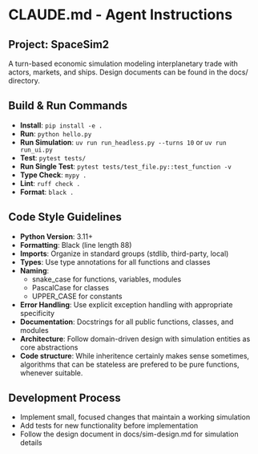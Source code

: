 # CLAUDE.md - Agent Instructions

## Project: SpaceSim2
A turn-based economic simulation modeling interplanetary trade with actors, markets, and ships.  Design documents can be found in the docs/ directory.

## Build & Run Commands
- **Install**: `pip install -e .`
- **Run**: `python hello.py`
- **Run Simulation**: `uv run run_headless.py --turns 10` or `uv run run_ui.py`
- **Test**: `pytest tests/`
- **Run Single Test**: `pytest tests/test_file.py::test_function -v`
- **Type Check**: `mypy .`
- **Lint**: `ruff check .`
- **Format**: `black .`

## Code Style Guidelines
- **Python Version**: 3.11+
- **Formatting**: Black (line length 88)
- **Imports**: Organize in standard groups (stdlib, third-party, local)
- **Types**: Use type annotations for all functions and classes
- **Naming**: 
  - snake_case for functions, variables, modules
  - PascalCase for classes
  - UPPER_CASE for constants
- **Error Handling**: Use explicit exception handling with appropriate specificity
- **Documentation**: Docstrings for all public functions, classes, and modules
- **Architecture**: Follow domain-driven design with simulation entities as core abstractions
- **Code structure**: While inheritence certainly makes sense sometimes, algorithms that can be stateless are prefered to be pure functions, whenever suitable.

## Development Process
- Implement small, focused changes that maintain a working simulation
- Add tests for new functionality before implementation
- Follow the design document in docs/sim-design.md for simulation details